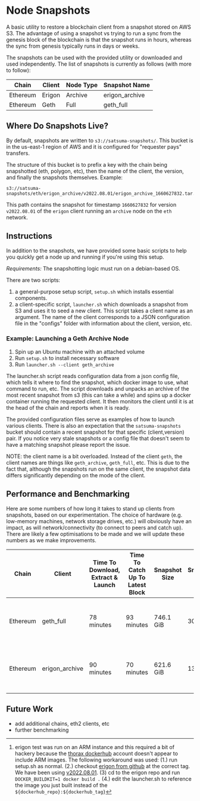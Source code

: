 # Node Snapshots

A basic utility to restore a blockchain client from a snapshot stored on AWS S3. The advantage of using a snapshot vs trying to run a sync from the genesis block of the blockchain is that the snapshot runs in hours, whereas the sync from genesis typically runs in days or weeks.

The snapshots can be used with the provided utility or downloaded and used independently. The list of snapshots is currently as follows (with more to follow):

| Chain    | Client | Node Type | Snapshot Name  |
|----------|--------|-----------|----------------|
| Ethereum | Erigon | Archive   | erigon_archive |
| Ethereum | Geth   | Full      | geth_full      |


## Where Do Snapshots Live?

By default, snapshots are written to ```s3://satsuma-snapshots/```. This bucket is in the us-east-1 region of AWS and it is configured for "requester pays" transfers.

The structure of this bucket is to prefix a key with the chain being snapshotted (eth, polygon, etc), then the name of the client, the version, and finally the snapshots themselves. Example:
```
s3://satsuma-snapshots/eth/erigon_archive/v2022.08.01/erigon_archive_1660627832.tar.zstd
```
This path contains the snapshot for timestamp ```1660627832``` for version ```v2022.08.01``` of the ```erigon``` client running an ```archive``` node on the ```eth``` network.

## Instructions

In addition to the snapshots, we have provided some basic scripts to help you quickly get a node up and running if you're using this setup.

*Requirements:* The snapshotting logic must run on a debian-based OS.

There are two scripts:
1. a general-purpose setup script, ```setup.sh``` which installs essential components.
2. a client-specific script, ```launcher.sh``` which downloads a snapshot from S3 and uses it to seed a new client. This script takes a client name as an argument. The name of the client corresponds to a JSON configuration file in the "configs" folder with information about the client, version, etc.

### Example: Launching a Geth Archive Node

1. Spin up an Ubuntu machine with an attached volume
2. Run ```setup.sh``` to install necessary software
3. Run ```launcher.sh --client geth_archive```

The launcher.sh script reads configuration data from a json config file, which tells it where to find the snapshot, which docker image to use, what command to run, etc. The script downloads and unpacks an archive of the most recent snapshot from s3 (this can take a while) and spins up a docker container running the requested client. It then monitors the client until it is at the head of the chain and reports when it is ready.

The provided configuration files serve as examples of how to launch various clients. There is also an expectation that the ```satsuma-snapshots``` bucket should contain a recent snapshot for that specific (client,version) pair. If you notice very stale snapshots or a config file that doesn't seem to have a matching snapshot please report the issue.

NOTE: the client name is a bit overloaded. Instead of the client ```geth```, the client names are things like ```geth_archive```, ```geth_full```, etc. This is due to the fact that, although the snapshots run on the same client, the snapshot data differs significantly depending on the mode of the client.

## Performance and Benchmarking

Here are some numbers of how long it takes to stand up clients from snapshots, based on our experimentation. The choice of hardware (e.g. low-memory machines, network storage drives, etc.) will obviously have an impact, as will network/connectivity (to connect to peers and catch up). There are likely a few optimisations to be made and we will update these numbers as we make improvements.

| Chain    | Client         | Time To Download, Extract & Launch | Time To Catch Up To Latest Block | Snapshot Size | Snapshot Age  | Instance Type                          |
|----------|----------------|------------------------------------|---------------------------------|---------------|---------------|----------------------------------------|
| Ethereum | geth_full      | 78 minutes                         | 93 minutes                      | 746.1 GiB     | 30 hours      | EC2 im4.2x (8 CPU (ARM), 32GB RAM)     |
| Ethereum | erigon_archive | 90 minutes                         | 70 minutes                      | 621.6 GiB     | 13 hours      | EC2 im4.2x (8 CPU (ARM), 32GB RAM)[^1] |

[^1]: erigon test was run on an ARM instance and this required a bit of hackery because the [thorax dockerhub](https://hub.docker.com/r/thorax/erigon/tags) account doesn't appear to include ARM images. The following workaround was used:  (1.) run setup.sh as normal. (2.) checkout [erigon from github](https://github.com/ledgerwatch/erigon/) at the correct tag. We have been using [v2022.08.01](https://github.com/ledgerwatch/erigon/releases/tag/v2022.08.01). (3) cd to the erigon repo and run ```DOCKER_BUILDKIT=1 docker build .``` (4.) edit the launcher.sh to reference the image you just built instead of the ```${dockerhub_repo}:${dockerhub_tag}```

## Future Work

- add additional chains, eth2 clients, etc
- further benchmarking